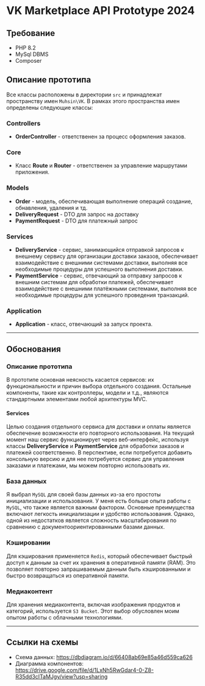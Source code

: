 # VK Marketplace API Prototype 2024

## Требование

- PHP 8.2
- MySql DBMS
- Composer

## Описание прототипа

Все классы расположены в директории `src` и принадлежат пространству имен `Muhsin\VK`. В рамках этого пространства имен определены следующие классы:

### Controllers
- **OrderController** - ответственен за процесс оформления заказов.

### Core
- Класс **Route** и **Router** - ответственен за управление маршрутами приложения.

### Models
- **Order** - модель, обеспечивающая выполнение операций создание, обнавления, удаления и тд.
- **DeliveryRequest** - DTO для запрос на доставку
- **PaymentRequest** - DTO для платежный запрос

### Services
- **DeliveryService** - сервис,  занимающийся отправкой запросов к внешнему сервису для организации доставки заказов, обеспечивает взаимодействие с внешними системами доставки, выполняя все необходимые процедуры для успешного выполнения доставки.
- **PaymentService** - сервис, отвечающий за отправку запросов к внешним системам для обработки платежей, обеспечивает взаимодействие с внешними платёжными системами, выполняя все необходимые процедуры для успешного проведения транзакций.

### Application
- **Application** - класс, отвечающий за запуск проекта.

___

## Обоснования

### Описание прототипа

В прототипе основная неясность касается сервисов: их функциональности и причин выбора отдельного создания. Остальные компоненты, такие как контроллеры, модели и т.д., являются стандартными элементами любой архитектуры MVC.

#### Services

Целью создания отдельного сервиса для доставки и оплаты является обеспечение возможности его повторного использования. На текущий момент наш сервис функционирует через веб-интерфейс, используя классы **DeliveryService** и **PaymentService** для обработки заказов и платежей соответственно. В перспективе, если потребуется добавить консольную версию и для нее потребуется сервис для управления заказами и платежами, мы можем повторно использовать их.

### База данных

Я выбрал `MySQL` для своей базы данных из-за его простоты инициализации и использования. У меня есть больше опыта работы с `MySQL`, что также является важным фактором. Основные преимущества включают легкость инициализации и удобство использования. Однако, одной из недостатков является сложность масштабирования по сравнению с документоориентированными базами данных.

### Кэшировании

Для кэширования применяется `Redis`, который обеспечивает быстрый доступ к данным за счет их хранения в оперативной памяти (RAM). Это позволяет повторно запрашиваемым данным быть кэшированными и быстро возвращаться из оперативной памяти.

### Медиаконтент

Для хранения медиаконтента, включая изображения продуктов и категорий, используется `S3 Bucket`. Этот выбор обусловлен моим опытом работы с облачными технологиями.

___

## Ссылки на схемы

- Схема данных: https://dbdiagram.io/d/66408ab69e85a46d559ca626
- Диаграмма компонентов: https://drive.google.com/file/d/1LxNh5RwGdar4-0-Z8-R35dd3cITaMJgy/view?usp=sharing
